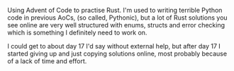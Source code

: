 Using Advent of Code to practise Rust. I'm used to writing terrible Python code in previous AoCs, (so called, Pythonic), but a lot of Rust solutions you see online are very well structured with enums, structs and error checking which is something I definitely need to work on.

I could get to about day 17 I'd say without external help, but after day 17 I started giving up and just copying solutions online, most probably because of a lack of time and effort. 
